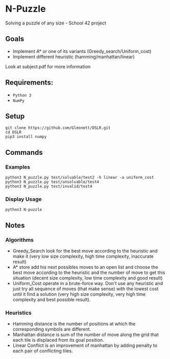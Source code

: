 # N-Puzzle
Solving a puzzle of any size - School 42 project
## Goals
* Implement A* or one of its variants (Greedy_search/Uniform_cost)
* Implement different heuristic (hamming/manhattan/linear)

Look at subject.pdf for more information

## Requirements:
* `Python 3`
* `NumPy`

## Setup

```
git clone https://github.com/Gleonett/DSLR.git
cd DSLR
pip3 install numpy
```

## Commands

### Examples
```
python3 N_puzzle.py test/solvable/test2 -h linear -a uniform_cost
python3 N_puzzle.py test/unsolvable/test4
python3 N_puzzle.py test/invalid/test4
```

### Display Usage
```
python3 N-puzzle
```

## Notes
### Algorithms
* Greedy_Search look for the best move according to the heuristic and make it (very low size complexity, high time complexity, inaccurate result)
* A* store add his next possibles moves to an open list and choose the best move according to the heuristic and the number of move to get this situation (decent size complexity, low time complexity and good result)
* Uniform_Cost operate in a brute-force way. Don't use any heuristic and just try all sequence of moves (that make sense) with the lowest cost until it find a solution (very high size complexity, very high time complexity and best possible result). 

### Heuristics
* Hamming distance is the number of positions at which the corresponding symbols are different.
* Manhattan distance is sum of the number of move along the grid that each tile is displaced from its goal position.
* Linear Conflict is an improvement of manhattan by adding penalty to each pair of conflicting tiles.
